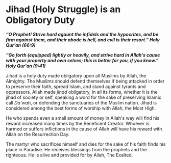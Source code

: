 Jihad (Holy Struggle) is an Obligatory Duty
===========================================

***“O Prophet! Strive hard agaunt the infidels and the hypocrites, and
be firm against them, and their abode is hell, and evil is their
resort.” Holy Qur'an (66:9)***

***“Go forth (equipped) lightly or heavily, and strive hard in Allah's
cause with your property and own selves; this is better for you, if you
know.” Holy Qur'an (9:41)***

Jihad is a holy duty made obligatory upon all Muslims by Allah, the
Almighty. The Muslims should defend themselves if being attacked in
order to preserve their faith, spread Islam, and stand against tyrants
and oppressors. Allah made *jihad* obligatory, in all its forms, whether
it is the jihad of society or self, speaking a word for the sake of
preserving Islamic call *Da'wah*, or defending the sanctuaries of the
Muslim nation. Jihad is considered among the best forms of worship with
Allah, the Most High.

He who spends even a small amount of money in Allah's way will find his
reward increased many times by the Beneficent Creator. Whoever is harmed
or suffers inflictions in the cause of Allah will have his reward with
Allah on the Resurrection Day.

The martyr who sacrifices himself and dies for the sake of his faith
finds his place in Paradise. He receives blessings from the prophets and
the righteous. He is alive and provided for by Allah, The Exalted.


